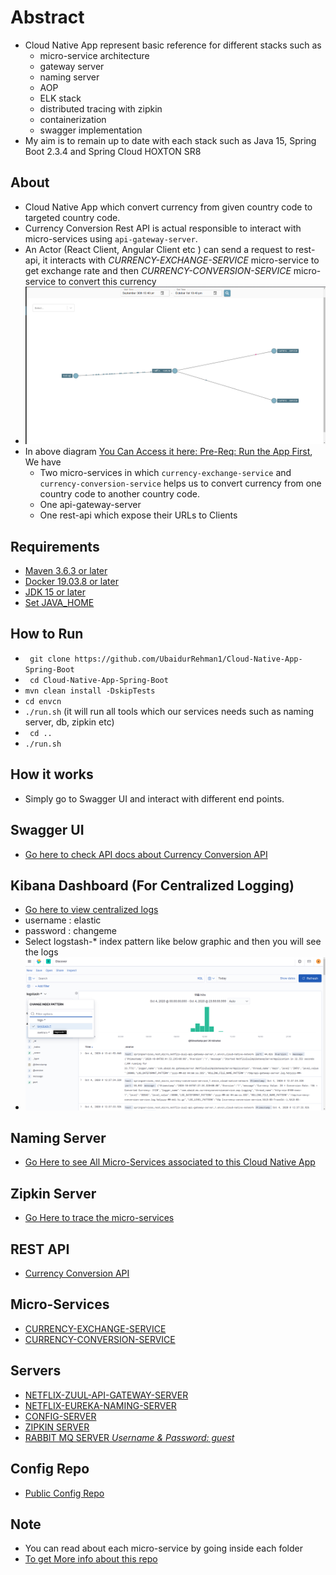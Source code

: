 Abstract
========
- Cloud Native App represent basic reference for different stacks such as
    - micro-service architecture 
    - gateway server
    - naming server
    - AOP
    - ELK stack
    - distributed tracing with zipkin
    - containerization
    - swagger implementation
- My aim is to remain up to date with each stack such as Java 15, Spring Boot 2.3.4 and Spring Cloud HOXTON SR8


About
----
- Cloud Native App which convert currency from given country code to targeted country code. 
- Currency Conversion Rest API  is actual responsible to interact with micro-services using ```api-gateway-server```. 
- An Actor (React Client, Angular Client etc ) can  send a request to rest-api, it interacts with *CURRENCY-EXCHANGE-SERVICE*  micro-service to get exchange rate and then *CURRENCY-CONVERSION-SERVICE* micro-service to convert this currency
- ![Micro Service Architecture](resource/micro-service-architecture.png)
- In above diagram [You Can Access it here: Pre-Req: Run the App First](http://localhost:9411/zipkin/), We have 
    - Two micro-services in which ```currency-exchange-service```  and ```currency-conversion-service``` helps us to convert currency from one country code to another country code.
    - One api-gateway-server
    - One rest-api which expose their URLs to Clients

Requirements
-----------
- [Maven 3.6.3 or later](./resource/install-require-softwares.md)
- [Docker 19.03.8 or later](./resource/install-require-softwares.md)
- [JDK 15 or later](./resource/install-require-softwares.md)
- [Set JAVA_HOME](./resource/install-require-softwares.md)

How to Run
----------
-   ``` git clone https://github.com/UbaidurRehman1/Cloud-Native-App-Spring-Boot```
-   ``` cd Cloud-Native-App-Spring-Boot```
-   ```mvn clean install -DskipTests```
-   ```cd envcn```
-   ```./run.sh``` (it will run all tools which our services needs such as naming server, db, zipkin etc)
-   ``` cd ..``` 
-   ``` ./run.sh ``` 

How it works
------------
- Simply go to Swagger UI and interact with different end points.

Swagger UI
----------
- [Go here to check API docs about Currency Conversion API](http://localhost:5200/swagger-ui/index.html#/exchange-controller)

Kibana Dashboard (For Centralized Logging)
------------------------------------------
- [Go here to view centralized logs](http://localhost:5601/app/discover#)
- username : elastic
- password : changeme
- Select logstash-* index pattern like below graphic and then you will see the logs
- ![Kibana Dashboard](resource/kibana-dashboard.png)

Naming Server
-------------
- [Go Here to see All Micro-Services associated to this Cloud Native App](http://localhost:8761)

Zipkin Server
------------
- [Go Here to trace the micro-services](http://localhost:9411/zipkin/)

REST API
--------
-   [Currency Conversion API](http://localhost:5200/actuator/health)

Micro-Services
--------------
-   [CURRENCY-EXCHANGE-SERVICE](http://localhost:8000/actuator/health)
-   [CURRENCY-CONVERSION-SERVICE](http://localhost:8100/actuator/health)

Servers
-------
-   [NETFLIX-ZUUL-API-GATEWAY-SERVER](http://localhost:8755/actuator/health)
-   [NETFLIX-EUREKA-NAMING-SERVER](http://localhost:8761/)
-   [CONFIG-SERVER](http://localhost:8888/actuator/health)
-   [ZIPKIN SERVER](http://localhost:9411/zipkin/)
-   [RABBIT MQ SERVER *Username & Password: guest*](http://localhost:15672/)

Config Repo
-----------
- [Public Config Repo](https://github.com/UbaidurRehman1/public-repo)

Note
----
- You can read about each micro-service by going inside each folder
- [To get More info about this repo](./moreinfo.md)